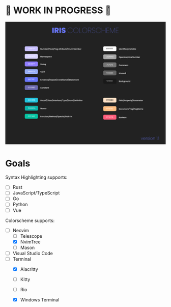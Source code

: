 # :construction: WORK IN PROGRESS :construction:

![iris-colorscheme-v1](./versions/iris-colorscheme-v1.1.png)

# Goals

Syntax Highlighting supports:
- [ ] Rust
- [ ] JavaScript/TypeScript
- [ ] Go
- [ ] Python
- [ ] Vue

Colorscheme supports:
- [ ] Neovim
    - [ ] Telescope
    - [x] NvimTree
    - [ ] Mason
- [ ] Visual Studio Code
- [ ] Terminal
    - [x] Alacritty
    - [ ] Kitty
    - [ ] Rio
    - [x] Windows Terminal


